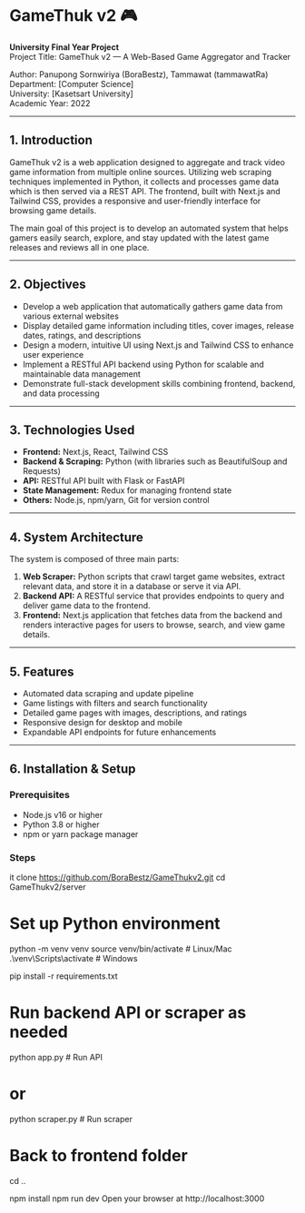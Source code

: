 # GameThuk v2 🎮

**University Final Year Project**  
Project Title: GameThuk v2 — A Web-Based Game Aggregator and Tracker

Author: Panupong Sornwiriya (BoraBestz), Tammawat (tammawatRa)  
Department: [Computer Science]  
University: [Kasetsart University]  
Academic Year: 2022

---

## 1. Introduction

GameThuk v2 is a web application designed to aggregate and track video game information from multiple online sources. Utilizing web scraping techniques implemented in Python, it collects and processes game data which is then served via a REST API. The frontend, built with Next.js and Tailwind CSS, provides a responsive and user-friendly interface for browsing game details.

The main goal of this project is to develop an automated system that helps gamers easily search, explore, and stay updated with the latest game releases and reviews all in one place.

---

## 2. Objectives

- Develop a web application that automatically gathers game data from various external websites  
- Display detailed game information including titles, cover images, release dates, ratings, and descriptions  
- Design a modern, intuitive UI using Next.js and Tailwind CSS to enhance user experience  
- Implement a RESTful API backend using Python for scalable and maintainable data management  
- Demonstrate full-stack development skills combining frontend, backend, and data processing

---

## 3. Technologies Used

- **Frontend:** Next.js, React, Tailwind CSS  
- **Backend & Scraping:** Python (with libraries such as BeautifulSoup and Requests)  
- **API:** RESTful API built with Flask or FastAPI  
- **State Management:** Redux for managing frontend state  
- **Others:** Node.js, npm/yarn, Git for version control

---

## 4. System Architecture

The system is composed of three main parts:  

1. **Web Scraper:** Python scripts that crawl target game websites, extract relevant data, and store it in a database or serve it via API.  
2. **Backend API:** A RESTful service that provides endpoints to query and deliver game data to the frontend.  
3. **Frontend:** Next.js application that fetches data from the backend and renders interactive pages for users to browse, search, and view game details.

---

## 5. Features

- Automated data scraping and update pipeline  
- Game listings with filters and search functionality  
- Detailed game pages with images, descriptions, and ratings  
- Responsive design for desktop and mobile  
- Expandable API endpoints for future enhancements

---

## 6. Installation & Setup

### Prerequisites

- Node.js v16 or higher  
- Python 3.8 or higher  
- npm or yarn package manager

### Steps

it clone https://github.com/BoraBestz/GameThukv2.git
cd GameThukv2/server

# Set up Python environment
python -m venv venv
source venv/bin/activate      # Linux/Mac
.\venv\Scripts\activate       # Windows

pip install -r requirements.txt

# Run backend API or scraper as needed
python app.py                 # Run API
# or
python scraper.py             # Run scraper

# Back to frontend folder
cd ..

npm install
npm run dev
Open your browser at http://localhost:3000
